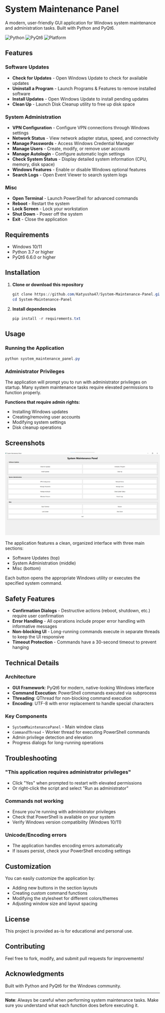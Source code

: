 # System Maintenance Panel

A modern, user-friendly GUI application for Windows system maintenance and administration tasks. Built with Python and PyQt6.

![Python](https://img.shields.io/badge/Python-3.7+-blue.svg)
![PyQt6](https://img.shields.io/badge/PyQt6-6.6.0+-green.svg)
![Platform](https://img.shields.io/badge/Platform-Windows-lightgrey.svg)

## Features

### Software Updates
- **Check for Updates** - Open Windows Update to check for available updates
- **Uninstall a Program** - Launch Programs & Features to remove installed software
- **Install Updates** - Open Windows Update to install pending updates
- **Clean Up** - Launch Disk Cleanup utility to free up disk space

### System Administration
- **VPN Configuration** - Configure VPN connections through Windows settings
- **Network Status** - View network adapter status, speed, and connectivity
- **Manage Passwords** - Access Windows Credential Manager
- **Manage Users** - Create, modify, or remove user accounts
- **Manage Autologin** - Configure automatic login settings
- **Check System Status** - Display detailed system information (CPU, memory, disk space)
- **Windows Features** - Enable or disable Windows optional features
- **Search Logs** - Open Event Viewer to search system logs

### Misc
- **Open Terminal** - Launch PowerShell for advanced commands
- **Reboot** - Restart the system
- **Lock Screen** - Lock your workstation
- **Shut Down** - Power off the system
- **Exit** - Close the application

## Requirements

- Windows 10/11
- Python 3.7 or higher
- PyQt6 6.6.0 or higher

## Installation

1. **Clone or download this repository**
   ```powershell
   git clone https://github.com/Katyusha47/System-Maintenance-Panel.git
   cd System-Maintenance-Panel
   ```

2. **Install dependencies**
   ```powershell
   pip install -r requirements.txt
   ```

## Usage

### Running the Application

```powershell
python system_maintenance_panel.py
```

### Administrator Privileges

The application will prompt you to run with administrator privileges on startup. Many system maintenance tasks require elevated permissions to function properly.

**Functions that require admin rights:**
- Installing Windows updates
- Creating/removing user accounts
- Modifying system settings
- Disk cleanup operations

## Screenshots

![System Maintenance Panel](skrinsut.png)

The application features a clean, organized interface with three main sections:
- Software Updates (top)
- System Administration (middle)
- Misc (bottom)

Each button opens the appropriate Windows utility or executes the specified system command.

## Safety Features

- **Confirmation Dialogs** - Destructive actions (reboot, shutdown, etc.) require user confirmation
- **Error Handling** - All operations include proper error handling with informative messages
- **Non-blocking UI** - Long-running commands execute in separate threads to keep the UI responsive
- **Timeout Protection** - Commands have a 30-second timeout to prevent hanging

## Technical Details

### Architecture
- **GUI Framework**: PyQt6 for modern, native-looking Windows interface
- **Command Execution**: PowerShell commands executed via subprocess
- **Threading**: QThread for non-blocking command execution
- **Encoding**: UTF-8 with error replacement to handle special characters

### Key Components
- `SystemMaintenancePanel` - Main window class
- `CommandThread` - Worker thread for executing PowerShell commands
- Admin privilege detection and elevation
- Progress dialogs for long-running operations

## Troubleshooting

### "This application requires administrator privileges"
- Click "Yes" when prompted to restart with elevated permissions
- Or right-click the script and select "Run as administrator"

### Commands not working
- Ensure you're running with administrator privileges
- Check that PowerShell is available on your system
- Verify Windows version compatibility (Windows 10/11)

### Unicode/Encoding errors
- The application handles encoding errors automatically
- If issues persist, check your PowerShell encoding settings

## Customization

You can easily customize the application by:
- Adding new buttons in the section layouts
- Creating custom command functions
- Modifying the stylesheet for different colors/themes
- Adjusting window size and layout spacing

## License

This project is provided as-is for educational and personal use.

## Contributing

Feel free to fork, modify, and submit pull requests for improvements!

## Acknowledgments

Built with Python and PyQt6 for the Windows community.

---

**Note**: Always be careful when performing system maintenance tasks. Make sure you understand what each function does before executing it.
